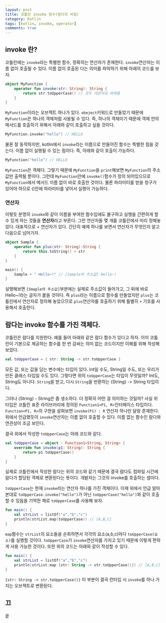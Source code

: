 ```yaml
---
layout: post
title: 코틀린 invoke 함수(람다의 비밀)
category: Kotlin
tags: [kotlin, invoke, operator]
comments: true
---
```

## invoke 란?
코틀린에는 `invoke`라는 특별한 함수, 정확히는 연산자가 존재한다. `invoke`연산자는 이름 없이 호출될 수 있다. 이름 없이 호출된 다는 의미를 파악하기 위해 아래의 코드를 보자.
```kotlin
object MyFunction {
    operator fun invoke(str: String): String {
        return str.toUpperCase() // 모두 대문자로 바꿔줌
    }
}
```
`MyFunction`이라는 오브젝트 하나가 있다. `obeject`키워드로 만들었기 때문에 `MyFunction`은 하나의 객체처럼 사용될 수 있다. 즉, 하나의 객체이기 때문에 객체 안의 메서드를 호출하기 위해서 아래와 같이 호출하고 싶을 것이다.
```kotlin
MyFunction.invoke("hello") // HELLO
```
물론 잘 동작하지만, kotlin에서 `invoke`라는 이름으로 만들어진 함수는 특별한 힘을 갖는다. 이름 없이 실행될 수 있는 힘이다. 즉, 아래와 같이 호출이 가능하다.
```kotlin
MyFunction("hello") // HELLO
```
`MyFunction`은 객체다. 그렇기 때문에 `MyFunction`을 `print`해보면 `MyFunction`의 주소값만 출력될 뿐이다. 그런데 `MyFunction`안에 `invoke()`함수가 정의 되어있으므로 `MyFunction`에서 메서드 이름 없이 바로 호출한 것이다. 물론 파라미터를 받을 창구가 있어야 하므로 ()안에 파라미터를 넣어서 실행이 가능하다.
### 연산자
이렇듯 분명히 `invoke`와 같이 이름을 부여한 함수임에도 불구하고 실행을 간편하게 할 수 있게 하는 것들을 **연산자**라고 부른다. 그런 연산자들 몇 개를 코틀린에서 미리 정해놓았다. 대표적으로 + 연산자가 있다. 간단히 예제 하나를 보면서 연산자가 무엇인지 알고 다음으로 넘어가자.

```kotlin
object Sample {
    operator fun plus(str: String):String {
        return this.toString() + str
    }
}

main() {
    Sample + " Hello~!" // [Sample의 주소값] Hello~!
}
```
실행해보면 `[Smaple의 주소값]`부분에는 실제로 주소값이 들어가고, 그 뒤에 바로 Hello~!라는 글자가 붙을 것이다. 즉 `plus`라는 이름으로 함수를 만들었지만 `plus`는 코틀린에서 연산자로 정의해 놓았으므로 `plus`연산자를 호출하기 위해 틀별히 `+` 기호를 사용해서 호출한다.

## 람다는 invoke 함수를 가진 객체다.
코틀린은 람다를 지원한다. 예를 들어 아래와 같은 람다 함수가 있다고 하자. 이미 코틀린이 기본으로 제공하는 함수를 한 번 감싸는 의미 없는 코드이지만 이해를 위해 작성해보았다.
```kotlin
val toUpperCase = { str: String -> str.toUpperCase }
```
모든 값, 또는 값을 담는 변수에는 타입이 있다. Int일 수도, String일 수도, 또는 우리가 만든 클래스 타입일 수도 있다. 그렇다면 위의 `toUpperCase`는 타입이 무엇일까? Int도, String도 아니다. `String`을 받고, 다시 `String`을 반환하는 (String) -> String 타입이다. 

그러나 (String) - String은 좀 생소하다. 더 정확히 어떤 걸 의미하는 것일까? 사실 위 타입은 코틀린 표준 라이브러리에 정의된 `Function1<P1, R>`인터페이스 타입이다. `Function<P1, R>`의 구현을 살펴보면 `invoke(P1) : R` 연산자 하나만 달랑 존재한다. 위에서 언급했듯이 `invoke`연산자는 이름 없이 호출할 수 있다. 이름 없는 함수인 람다와 연관성이 조금 보인다.

결국 위에서 작성한 `toUpperCase`는 아래 코드와 같다.
```kotlin
val toUpperCase = object : Function1<String, String> {
    override fun invoke(p1: String): String {
        return p1.toUpperCase()
    }
}
```

실제로 코틀린에서 작성한 람다는 위의 코드와 같기 때문에 결국 람다도 컴파일 시간에 람다가 할당된 객체로 변환된다는 뜻이다. 개발자는 그것의 invoke를 호출하는 셈이다. 

`toUpperCase`는 현재 `invoke`라는 연산자 하나를 가진 객체이다. 이제 위에서 언급 알아본대로 `toUpperCase.invoke("hello")`가 아닌 `toUpperCase("hello")`와 같이 호출할 수 있음을 기억한 채로 `toUpperCase`를 사용해 보자.

```kotlin
fun main() {
    val strList = listOf("a","b","c")
    println(strList.map(toUpperCase)) // [A,B,C]
}
```
`map`함수는 `strList`의 요소들을 순회하면서 각각의 요소(a,b,c)마다 `toUpperCase(요소)`를 실행할 것이다. `toUpperCase`가 `invoke`연산자를 가지고 있기 때문에 이렇게 편하게 사용 가능한 것이다. 또한 위의 코드는 아래와 같이 작성할 수 있다.
```kotlin
fun main() {
    val strList = listOf("a","b","c")
    println(strList.map {str: String -> str.toUpperCase()}) // [A,B,C]
}
```
`{str: String -> str.toUpperCase()}` 이 부분이 결국 런타임 시 `invoke`를 하나 가지는 오브젝트로 변환된다.

## 끄
읕